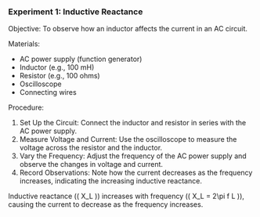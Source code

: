 
### Experiment 1: Inductive Reactance

Objective: To observe how an inductor affects the current in an AC circuit.

Materials:

- AC power supply (function generator)
- Inductor (e.g., 100 mH)
- Resistor (e.g., 100 ohms)
- Oscilloscope
- Connecting wires

Procedure:

1. Set Up the Circuit: Connect the inductor and resistor in series with the AC power supply.
2. Measure Voltage and Current: Use the oscilloscope to measure the voltage across the resistor and the inductor.
3. Vary the Frequency: Adjust the frequency of the AC power supply and observe the changes in voltage and current.
4. Record Observations: Note how the current decreases as the frequency increases, indicating the increasing inductive reactance.

Inductive reactance (\( X_L \)) increases with frequency (\( X_L = 2\pi f L \)), causing the current to decrease as the frequency increases.
